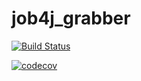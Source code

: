 # job4j_grabber

[![Build Status](https://travis-ci.com/mvladlen/job4j_design.svg?branch=master)](https://travis-ci.com/mvladlen/job4j_design)

[![codecov](https://codecov.io/gh/mvladlen/job4j_grabber/branch/main/graph/badge.svg?token=T0VmzEMu9R)](https://codecov.io/gh/mvladlen/job4j_grabber)

